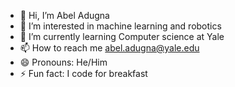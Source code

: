 - 👋 Hi, I’m Abel Adugna
- 👀 I’m interested in machine learning and robotics
- 🌱 I’m currently learning Computer science at Yale
- 📫 How to reach me abel.adugna@yale.edu
- 😄 Pronouns: He/Him
- ⚡ Fun fact: I code for breakfast

<!---
Afro-Abel/Afro-Abel is a ✨ special ✨ repository because its `README.md` (this file) appears on your GitHub profile.
You can click the Preview link to take a look at your changes.
--->
